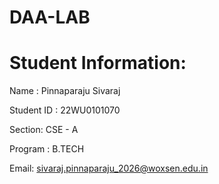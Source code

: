 # DAA-LAB
# Student Information:
Name : Pinnaparaju Sivaraj

Student ID : 22WU0101070

Section: CSE - A

Program : B.TECH

Email: sivaraj.pinnaparaju_2026@woxsen.edu.in
